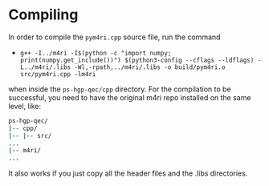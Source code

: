 # Compiling

In order to compile the ```pym4ri.cpp``` source file, run the command

- ```g++ -I../m4ri -I$(python -c "import numpy; print(numpy.get_include())") $(python3-config --cflags --ldflags) -L../m4ri/.libs -Wl,-rpath,../m4ri/.libs -o build/pym4ri.o src/pym4ri.cpp -lm4ri```

when inside the ```ps-hgp-qec/cpp``` directory. For the compilation to be successful, you need to have the original m4ri repo installed on the same level, like:

```bash
ps-hgp-qec/
|-- cpp/
|-- |-- src/
...
|-- m4ri/
...
```

It also works if you just copy all the header files and the .libs directories.
